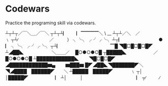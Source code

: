 # Codewars
Practice the programing skill via codewars.

┴┬┴┬／￣＼＿／￣＼
┬┴┬┴▏　　▏▔▔▔▔＼ \ __
┴┬┴／＼　／　　　　　　﹨
┬┴∕　　　　　　　／　　　） ╮╰╮ ╭ ╯╭╰╮
┴┬▏　　　　　　　　●　　▏ ╮╰╮ ╭ ╯╭╰╮
┬┴▏　　　　　　　　　　　▔█ ◥█□█□█□█◤
┴◢██◣　　　　　　 ＼＿＿／ 　█○●○●○█
┬█████◣　　　　　　／　　 　█○●○●○█
┴████████████◣ 　　◥█□█□█◤　
◢████████████▆▄ 　　▆███▆
█◤◢██◣◥███████◤＼
◥◢████　██████◤　　＼
┴█████　█████◤　　　　﹨
┬│　　　│█████◤　　　　　　▏
┴│　　　│　　　　　　　　　　　　▏
┬∕　　　∕　

